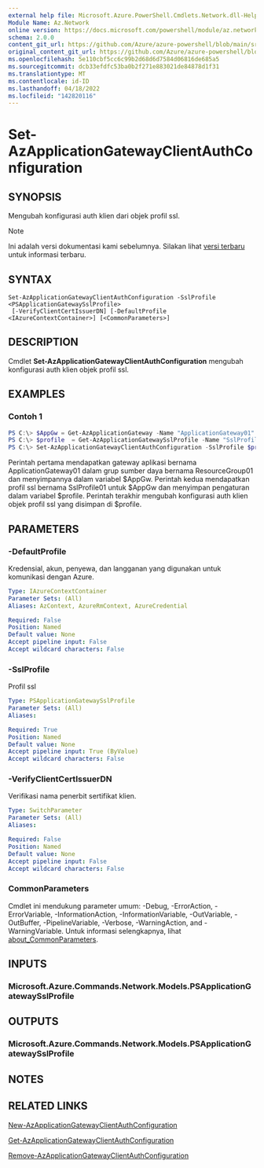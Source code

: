 ```yaml
---
external help file: Microsoft.Azure.PowerShell.Cmdlets.Network.dll-Help.xml
Module Name: Az.Network
online version: https://docs.microsoft.com/powershell/module/az.network/set-azapplicationgatewayclientauthconfiguration
schema: 2.0.0
content_git_url: https://github.com/Azure/azure-powershell/blob/main/src/Network/Network/help/Set-AzApplicationGatewayClientAuthConfiguration.md
original_content_git_url: https://github.com/Azure/azure-powershell/blob/main/src/Network/Network/help/Set-AzApplicationGatewayClientAuthConfiguration.md
ms.openlocfilehash: 5e110cbf5cc6c99b2d68d6d7584d06816de685a5
ms.sourcegitcommit: dcb33efdfc53ba0b2f271e883021de84878d1f31
ms.translationtype: MT
ms.contentlocale: id-ID
ms.lasthandoff: 04/18/2022
ms.locfileid: "142820116"
---
```

# Set-AzApplicationGatewayClientAuthConfiguration

## SYNOPSIS
Mengubah konfigurasi auth klien dari objek profil ssl.

> [!NOTE]
>Ini adalah versi dokumentasi kami sebelumnya. Silakan lihat [versi terbaru](/powershell/module/az.network/set-azapplicationgatewayclientauthconfiguration) untuk informasi terbaru.

## SYNTAX

```
Set-AzApplicationGatewayClientAuthConfiguration -SslProfile <PSApplicationGatewaySslProfile>
 [-VerifyClientCertIssuerDN] [-DefaultProfile <IAzureContextContainer>] [<CommonParameters>]
```

## DESCRIPTION
Cmdlet **Set-AzApplicationGatewayClientAuthConfiguration** mengubah konfigurasi auth klien objek profil ssl.

## EXAMPLES

### Contoh 1
```powershell
PS C:\> $AppGw = Get-AzApplicationGateway -Name "ApplicationGateway01" -ResourceGroupName "ResourceGroup01"
PS C:\> $profile  = Get-AzApplicationGatewaySslProfile -Name "SslProfile01" -ApplicationGateway $AppGw
PS C:\> Set-AzApplicationGatewayClientAuthConfiguration -SslProfile $profile -VerifyClientCertIssuerDN
```

Perintah pertama mendapatkan gateway aplikasi bernama ApplicationGateway01 dalam grup sumber daya bernama ResourceGroup01 dan menyimpannya dalam variabel $AppGw. Perintah kedua mendapatkan profil ssl bernama SslProfile01 untuk $AppGw dan menyimpan pengaturan dalam variabel $profile. Perintah terakhir mengubah konfigurasi auth klien objek profil ssl yang disimpan di $profile.

## PARAMETERS

### -DefaultProfile
Kredensial, akun, penyewa, dan langganan yang digunakan untuk komunikasi dengan Azure.

```yaml
Type: IAzureContextContainer
Parameter Sets: (All)
Aliases: AzContext, AzureRmContext, AzureCredential

Required: False
Position: Named
Default value: None
Accept pipeline input: False
Accept wildcard characters: False
```

### -SslProfile
Profil ssl

```yaml
Type: PSApplicationGatewaySslProfile
Parameter Sets: (All)
Aliases:

Required: True
Position: Named
Default value: None
Accept pipeline input: True (ByValue)
Accept wildcard characters: False
```

### -VerifyClientCertIssuerDN
Verifikasi nama penerbit sertifikat klien.

```yaml
Type: SwitchParameter
Parameter Sets: (All)
Aliases:

Required: False
Position: Named
Default value: None
Accept pipeline input: False
Accept wildcard characters: False
```

### CommonParameters
Cmdlet ini mendukung parameter umum: -Debug, -ErrorAction, -ErrorVariable, -InformationAction, -InformationVariable, -OutVariable, -OutBuffer, -PipelineVariable, -Verbose, -WarningAction, and -WarningVariable. Untuk informasi selengkapnya, lihat [about_CommonParameters](http://go.microsoft.com/fwlink/?LinkID=113216).

## INPUTS

### Microsoft.Azure.Commands.Network.Models.PSApplicationGatewaySslProfile

## OUTPUTS

### Microsoft.Azure.Commands.Network.Models.PSApplicationGatewaySslProfile

## NOTES

## RELATED LINKS

[New-AzApplicationGatewayClientAuthConfiguration](./New-AzApplicationGatewayClientAuthConfiguration.md)

[Get-AzApplicationGatewayClientAuthConfiguration](./Get-AzApplicationGatewayClientAuthConfiguration.md)

[Remove-AzApplicationGatewayClientAuthConfiguration](./Remove-AzApplicationGatewayClientAuthConfiguration.md)
